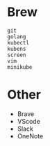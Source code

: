# Brew

```
git
golang
kubectl
kubens
screen
vim
minikube
```

# Other
* Brave
* VScode
* Slack
* OneNote
